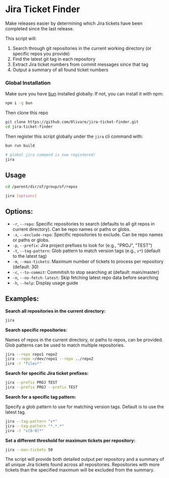 # Jira Ticket Finder

Make releases easier by determining which Jira tickets have been completed since the last release.

This script will:

1. Search through git repositories in the current working directory (or specific repos you provide)
1. Find the latest git tag in each repository
1. Extract Jira ticket numbers from commit messages since that tag
1. Output a summary of all found ticket numbers

### Global Installation

Make sure you have [bun](https://bun.sh/docs/installation) installed globally. If not, you can install it with npm:

```bash
npm i -g bun
```

Then clone this repo

```bash
git clone https://github.com/0livare/jira-ticket-finder.git
cd jira-ticket-finder
```

Then register this script globally under the `jira` cli command with:

```bash
bun run build

# global jira command is now registered!
jira
```

## Usage

```bash
cd /parent/dir/of/group/of/repos

jira [options]
```

## Options:

- `-r`, `--repo`: Specific repositories to search (defaults to all git repos in current directory). Can be repo names or paths or globs.
- `-x`, `--exclude-repo`: Specific repositories to exclude. Can be repo names or paths or globs.
- `-p`, `--prefix`: Jira project prefixes to look for (e.g., "PROJ", "TEST")
- `-t`, `--tag-pattern`: Glob pattern to match version tags (e.g., `v*`) (default to the latest tag)
- `-m`, `--max-tickets`: Maximum number of tickets to process per repository (default: 30)
- `-c`, `--to-commit`: Commitish to stop searching at (default: main/master)
- `-n`, `--no-fetch-latest`: Skip fetching latest repo data before searching
- `-h`, `--help`: Display usage guide

## Examples:

**Search all repositories in the current directory:**

```bash
jira
```

**Search specific repositories:**

Names of repos in the current directory, or paths to repos, can be provided. Glob patterns can be used to match multiple repositories.

```bash
jira --repo repo1 repo2
jira --repo ~/dev/repo1 --repo ../repo2
jira -r "files*"
```

**Search for specific Jira ticket prefixes:**

```bash
jira --prefix PROJ TEST
jira --prefix PROJ --prefix TEST
```

**Search for a specific tag pattern:**

Specify a glob pattern to use for matching version tags. Default is to use the latest tag.

```bash
jira --tag-pattern "v*"
jira --tag-pattern "*.*.*"
jira -t "v[0-9]*"
```

**Set a different threshold for maximum tickets per repository:**

```bash
jira --max-tickets 50
```

The script will provide both detailed output per repository and a summary of all unique Jira tickets found across all repositories. Repositories with more tickets than the specified maximum will be excluded from the summary.
